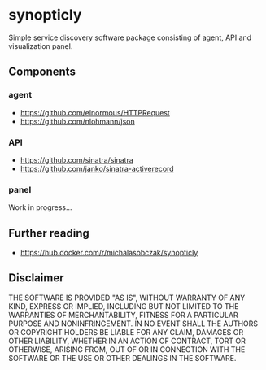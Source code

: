 # synopticly

Simple service discovery software package consisting of agent, API and visualization panel.

## Components

### agent
- https://github.com/elnormous/HTTPRequest
- https://github.com/nlohmann/json

### API
- https://github.com/sinatra/sinatra
- https://github.com/janko/sinatra-activerecord

### panel
Work in progress...

## Further reading
- https://hub.docker.com/r/michalasobczak/synopticly

## Disclaimer
THE SOFTWARE IS PROVIDED "AS IS", WITHOUT WARRANTY OF ANY KIND, EXPRESS OR IMPLIED, INCLUDING BUT NOT LIMITED TO THE WARRANTIES OF MERCHANTABILITY, FITNESS FOR A PARTICULAR PURPOSE AND NONINFRINGEMENT. IN NO EVENT SHALL THE AUTHORS OR COPYRIGHT HOLDERS BE LIABLE FOR ANY CLAIM, DAMAGES OR OTHER LIABILITY, WHETHER IN AN ACTION OF CONTRACT, TORT OR OTHERWISE, ARISING FROM, OUT OF OR IN CONNECTION WITH THE SOFTWARE OR THE USE OR OTHER DEALINGS IN THE SOFTWARE.
